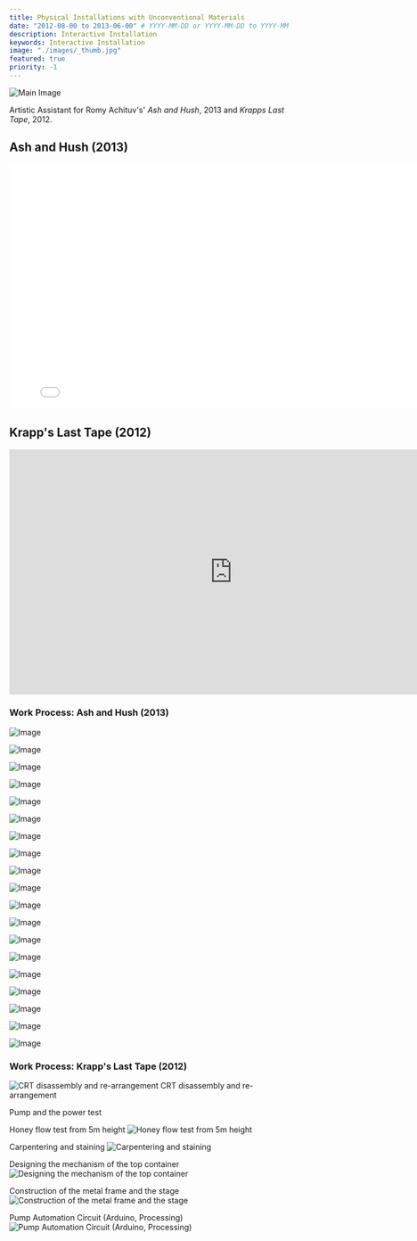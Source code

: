 ```yaml
---
title: Physical Installations with Unconventional Materials
date: "2012-08-00 to 2013-06-00" # YYYY-MM-DD or YYYY-MM-DD to YYYY-MM-DD or YYYY-MM-DD, YYYY-MM-DD, YYYY-MM-DD
description: Interactive Installation
keywords: Interactive Installation
image: "./images/_thumb.jpg"
featured: true
priority: -1
---
```


![Main Image](./images/_main.jpg)

Artistic Assistant for Romy Achituv's' _Ash and Hush_, 2013 and _Krapps Last Tape_, 2012.

## Ash and Hush (2013)

<iframe src="//player.vimeo.com/video/83819049?portrait=0" width="800" height="440" frameborder="0" webkitallowfullscreen mozallowfullscreen allowfullscreen></iframe>

## Krapp's Last Tape (2012)

<iframe src="http://player.vimeo.com/video/57201828?portrait=0" width="800" height="440" frameborder="0" webkitAllowFullScreen mozallowfullscreen allowFullScreen></iframe>

### Work Process: Ash and Hush (2013)

![Image](./images/hush-n-ash_001.jpg)

![Image](./images/hush-n-ash_002.jpg)

![Image](./images/hush-n-ash_003.jpg)

![Image](./images/hush-n-ash_004.jpg)

![Image](./images/hush-n-ash_005.jpg)

![Image](./images/hush-n-ash_006.jpg)

![Image](./images/hush-n-ash_007.jpg)

![Image](./images/hush-n-ash_008.jpg)

![Image](./images/hush-n-ash_009.jpg)

![Image](./images/hush-n-ash_010.jpg)

![Image](./images/hush-n-ash_011.jpg)

![Image](./images/hush-n-ash_012.jpg)

![Image](./images/hush-n-ash_013.jpg)

![Image](./images/hush-n-ash_014.jpg)

![Image](./images/hush-n-ash_015.jpg)

![Image](./images/hush-n-ash_016.jpg)

![Image](./images/hush-n-ash_017.jpg)

![Image](./images/hush-n-ash_018.jpg)

![Image](./images/hush-n-ash_019.jpg)

### Work Process: Krapp's Last Tape (2012)

![CRT disassembly and re-arrangement](images/Krapps_crt_pump.jpg)
CRT disassembly and re-arrangement

Pump and the power test

Honey flow test from 5m height
![Honey flow test from 5m height](images/Krapps_honeyflow.jpg)

Carpentering and staining
![Carpentering and staining](images/Krapps_table.jpg)

Designing the mechanism of the top container
![Designing the mechanism of the top container](images/Krapps_top.jpg)

Construction of the metal frame and the stage
![Construction of the metal frame and the stage](images/Krapps_stage.jpg)

Pump Automation Circuit (Arduino, Processing)
![Pump Automation Circuit (Arduino, Processing)](images/Krapps_circuit.jpg)
